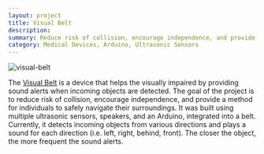 ```yaml
---
layout: project
title: Visual Belt
description:
summary: Reduce risk of collision, encourage independence, and provide a method for individuals to safety navigate their surroundings
category: Medical Devices, Arduino, Ultrasonic Sensors
---
```

![visual-belt](/personal-site/assets/images/VisualBelt.jpg)

The [Visual Belt](https://github.com/winnf/visualBelt) is a device that helps the visually impaired by providing sound alerts when incoming objects are detected. The goal of the project is to reduce risk of collision, encourage independence, and provide a method for individuals to safely navigate their surroundings. It was built using multiple ultrasonic sensors, speakers, and an Arduino, integrated into a belt. Currently, it detects incoming objects from various directions and plays a sound for each direction (i.e. left, right, behind, front). The closer the object, the more frequent the sound alerts.
